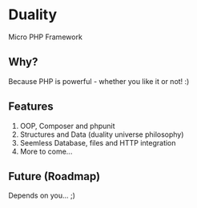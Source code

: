 Duality
=======

Micro PHP Framework


Why?
-----
Because PHP is powerful - whether you like it or not! :)


Features
--------
1. OOP, Composer and phpunit
2. Structures and Data (duality universe philosophy)
3. Seemless Database, files and HTTP integration
4. More to come...


Future (Roadmap)
----------------
Depends on you... ;)
